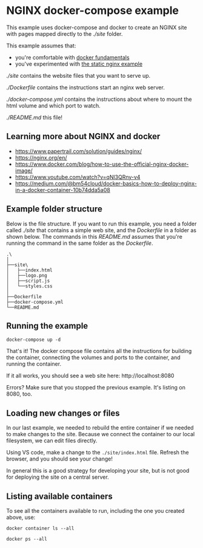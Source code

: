 # NGINX docker-compose example

This example uses docker-compose and docker to create an NGINX site with
pages mapped directly to the *./site* folder.

This example assumes that:
* you're comfortable with [docker fundamentals](https://vcu-ssg.github.io/ssg-quarto-docker-tutorial/fundamentals.html)
* you've experimented with [the static nginx example](https://github.com/vcu-ssg/ssg-quarto-docker-tutorial/tree/main/site/nginx-static-example)

*./site* contains the website files that you want to serve up.

*./Dockerfile* contains the instructions start an nginx web server.

*./docker-compose.yml* contains the instructions about where to mount the html volume and which port to watch.

*./README.md* this file!

## Learning more about NGINX and docker

* <https://www.papertrail.com/solution/guides/nginx/>
* <https://nginx.org/en/>
* <https://www.docker.com/blog/how-to-use-the-official-nginx-docker-image/>
* <https://www.youtube.com/watch?v=qNl3QRny-v4>
* <https://medium.com/@bm54cloud/docker-basics-how-to-deploy-nginx-in-a-docker-container-10b74dda5a08>
  

## Example folder structure

Below is the file structure.  If you want to run this example, you need a folder called *./site* that contains
a simple web site, and the *Dockerfile* in a folder as shown below.  The commands in this *README.md* assumes
that you're running the command in the same folder as the *Dockerfile*.

```shell
.\
│
├──site\
│   ├──index.html
│   ├──logo.png
│   ├──script.js
│   └──styles.css
│
├──Dockerfile
├──docker-compose.yml
└──README.md
```

## Running the example

```shell
docker-compose up -d
```

That's it!  The docker compose file contains all the instructions for building the container,
connecting the volumes and ports to the container, and running the container.

If it all works, you should see a web site here:  http://localhost:8080

Errors? Make sure that you stopped the previous example.  It's listing on 8080, too.


## Loading new changes or files

In our last example, we needed to rebuild the entire container if we needed to make changes to the site.  Because
we connect the container to our local filesystem, we can edit files directly.

Using VS code, make a change to the `./site/index.html` file.  Refresh the browser, and you should see your change!

In general this is a good strategy for developing your site, but is not good for deploying the site on a central server.

## Listing available containers

To see all the containers available to run, including the one you created above, use:

```shell
docker container ls --all
```

```shell
docker ps --all
```
